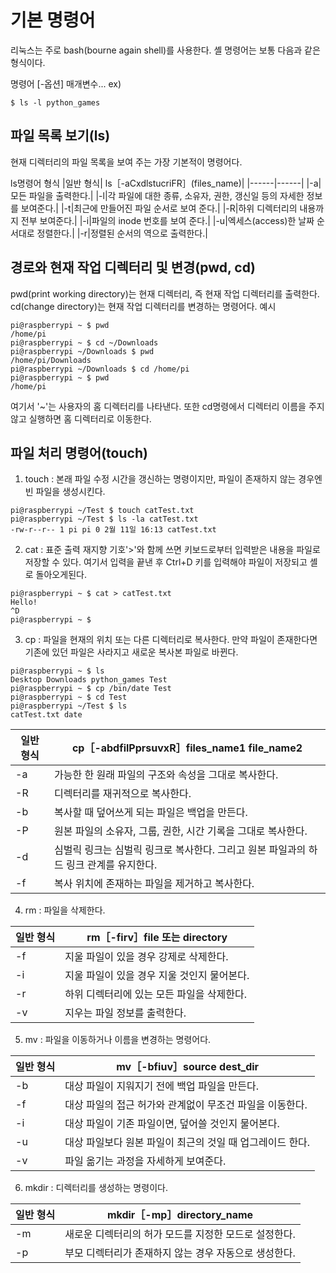 # 기본 명령어

리눅스는 주로 bash(bourne again shell)를 사용한다.
셸 명령어는 보통 다음과 같은 형식이다.

명령어 [-옵션] 매개변수...
ex)
```Linux
$ ls -l python_games
```

## 파일 목록 보기(ls)
현재 디렉터리의 파일 목록을 보여 주는 가장 기본적이 명령어다.

ls명령어 형식
|일반 형식| ls［-aCxdlstucriFR］(files_name)|
|------|------|
|-a|모든 파일을 출력한다.|
|-l|각 파일에 대한 종류, 소유자, 권한, 갱신일 등의 자세한 정보를 보여준다.|
|-t|최근에 만들어진 파일 순서로 보여 준다.|
|-R|하위 디렉터리의 내용까지 전부 보여준다.|
|-i|파일의 inode 번호를 보여 준다.|
|-u|엑세스(access)한 날짜 순서대로 정렬한다.|
|-r|정렬된 순서의 역으로 출력한다.|

## 경로와 현재 작업 디렉터리 및 변경(pwd, cd)
pwd(print working directory)는 현재 디렉터리, 즉 현재 작업 디렉터리를 출력한다.
cd(change directory)는 현재 작업 디렉터리를 변경하는 명령어다.
예시
```linux
pi@raspberrypi ~ $ pwd
/home/pi
pi@raspberrypi ~ $ cd ~/Downloads
pi@raspberrypi ~/Downloads $ pwd
/home/pi/Downloads
pi@raspberrypi ~/Downloads $ cd /home/pi
pi@raspberrypi ~ $ pwd
/home/pi
```
여기서 '~'는 사용자의 홈 디렉터리를 나타낸다. 또한 cd명령에서 디렉터리 이름을 주지 않고 실행하면 홈 디렉터리로 이동한다.

## 파일 처리 명령어(touch)
1. touch : 본래 파일 수정 시간을 갱신하는 명령이지만, 파일이 존재하지 않는 경우엔 빈 파일을 생성시킨다.
```linux
pi@raspberrypi ~/Test $ touch catTest.txt
pi@raspberrypi ~/Test $ ls -la catTest.txt
-rw-r--r-- 1 pi pi 0 2월 11일 16:13 catTest.txt
```
2. cat : 표준 출력 재지향 기호'>'와 함께 쓰면 키보드로부터 입력받은 내용을 파일로 저장할 수 있다. 여기서 입력을 끝낸 후 Ctrl+D 키를 입력해야 파일이 저장되고 셸로 돌아오게된다.
```linux
pi@raspberrypi ~ $ cat > catTest.txt
Hello!
^D
pi@raspberrypi ~ $
```
3. cp : 파일을 현재의 위치 또는 다른 디렉터리로 복사한다. 만약 파일이 존재한다면 기존에 있던 파일은 사라지고 새로운 복사본 파일로 바뀐다.
```linux
pi@raspberrypi ~ $ ls
Desktop Downloads python_games Test
pi@raspberrypi ~ $ cp /bin/date Test
pi@raspberrypi ~ $ cd Test
pi@raspberrypi ~/Test $ ls
catTest.txt date
```
|일반 형식| cp［-abdfilPprsuvxR］files_name1 file_name2|
|------|------|
|-a|가능한 한 원래 파일의 구조와 속성을 그대로 복사한다.|
|-R|디렉터리를 재귀적으로 복사한다.|
|-b|복사할 때 덮어쓰게 되는 파일은 백업을 만든다.|
|-P|원본 파일의 소유자, 그룹, 권한, 시간 기록을 그대로 복사한다.|
|-d|심벌릭 링크는 심벌릭 링크로 복사한다. 그리고 원본 파일과의 하드 링크 관계를 유지한다.|
|-f|복사 위치에 존재하는 파일을 제거하고 복사한다.|

4. rm : 파일을 삭제한다.

|일반 형식| rm［-firv］file 또는 directory|
|------|------|
|-f|지울 파일이 있을 경우 강제로 삭제한다.|
|-i|지울 파일이 있을 경우 지울 것인지 물어본다.|
|-r|하위 디렉터리에 있는 모든 파일을 삭제한다.|
|-v|지우는 파일 정보를 출력한다.|

5. mv : 파일을 이동하거나 이름을 변경하는 명령어다.

|일반 형식| mv［-bfiuv］source dest_dir|
|------|------|
|-b|대상 파일이 지워지기 전에 백업 파일을 만든다.|
|-f|대상 파일의 접근 허가와 관계없이 무조건 파일을 이동한다.|
|-i|대상 파일이 기존 파일이면, 덮어쓸 것인지 물어본다.|
|-u|대상 파일보다 원본 파일이 최근의 것일 때 업그레이드 한다.|
|-v|파일 옮기는 과정을 자세하게 보여준다.|

6. mkdir : 디렉터리를 생성하는 명령이다.

|일반 형식| mkdir［-mp］directory_name|
|------|------|
|-m|새로운 디렉터리의 허가 모드를 지정한 모드로 설정한다.|
|-p|부모 디렉터리가 존재하지 않는 경우 자동으로 생성한다.|

